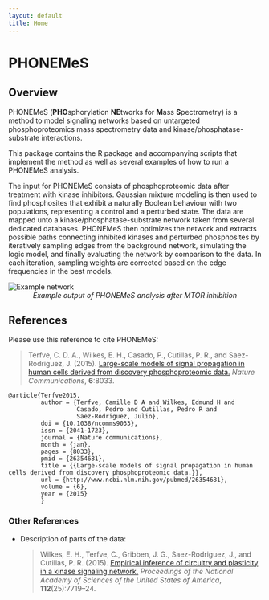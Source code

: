 ```yaml
---
layout: default
title: Home
---
```



# PHONEMeS

## Overview

PHONEMeS (**PHO**sphorylation **NE**tworks for **M**ass **S**pectrometry) is a method to model signaling networks based on untargeted phosphoproteomics mass spectrometry data and kinase/phosphatase-substrate interactions.

This package contains the R package and accompanying scripts that implement the method as well as several examples of how to run a PHONEMeS analysis.

The input for PHONEMeS consists of phosphoproteomic data after treatment with kinase inhibitors. Gaussian mixture modeling is then used to find phosphosites that exhibit a naturally Boolean behaviour with two populations, representing a control and a perturbed state. The data are mapped unto a kinase/phosphatase-substrate network taken from several dedicated databases. PHONEMeS then optimizes the network and extracts possible paths connecting inhibited kinases and perturbed phosphosites by iteratively sampling edges from the background network, simulating the logic model, and finally evaluating the network by comparison to the data. In each iteration, sampling weights are corrected based on the edge frequencies in the best models.

<img src="/PHONEMeS/public/network.png" alt="Example network">

<center><i>Example output of PHONEMeS analysis after MTOR inhibition</i></center>

## References

Please use this reference to cite PHONEMeS:

> Terfve, C. D. A., Wilkes, E. H., Casado, P., Cutillas, P. R., and Saez-Rodriguez, J. (2015). [Large-scale models of signal propagation in human cells derived from discovery phosphoproteomic data.](http://www.nature.com/articles/ncomms9033) _Nature Communications_, **6**:8033.

```
@article{Terfve2015,
         author = {Terfve, Camille D A and Wilkes, Edmund H and 
                   Casado, Pedro and Cutillas, Pedro R and 
                   Saez-Rodriguez, Julio},
         doi = {10.1038/ncomms9033},
         issn = {2041-1723},
         journal = {Nature communications},
         month = {jan},
         pages = {8033},
         pmid = {26354681},
         title = {{Large-scale models of signal propagation in human cells derived from discovery phosphoproteomic data.}},
         url = {http://www.ncbi.nlm.nih.gov/pubmed/26354681},
         volume = {6},
         year = {2015}
         }
```

### Other References

+ Description of parts of the data:

  > Wilkes, E. H., Terfve, C., Gribben, J. G., Saez-Rodriguez, J., and Cutillas, P. R. (2015). [Empirical inference of circuitry and plasticity in a kinase signaling network.](http://www.pnas.org/content/112/25/7719.abstract) _Proceedings of the National Academy of Sciences of the United States of America_, **112**(25):7719–24.
